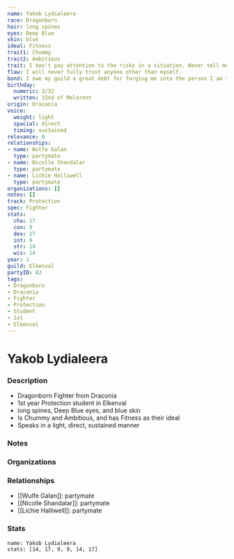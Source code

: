 ```yaml
---
name: Yakob Lydialeera
race: Dragonborn
hair: long spines
eyes: Deep Blue
skin: blue
ideal: Fitness
trait1: Chummy
trait2: Ambitious
trait: I don't pay attention to the risks in a situation. Never tell me the odds.
flaw: I will never fully trust anyone other than myself.
bond: I owe my guild a great debt for forging me into the person I am today.
birthday:
  numeric: 3/32
  written: 32nd of Melorent
origin: Draconia
voice:
  weight: light
  spacial: direct
  timing: sustained
relevance: 0
relationships:
- name: Wulfe Galan
  type: partymate
- name: Nicolle Shandalar
  type: partymate
- name: Lichie Halliwell
  type: partymate
organizations: []
notes: []
track: Protection
spec: Fighter
stats:
  cha: 17
  con: 9
  dex: 17
  int: 9
  str: 14
  wis: 14
year: 1
guild: Elkenval
partyID: 82
tags:
- Dragonborn
- Draconia
- Fighter
- Protection
- Student
- 1st
- Elkenval
---
```

# Yakob Lydialeera
### Description
- Dragonborn Fighter from Draconia
- 1st year Protection student in Elkenval
- long spines, Deep Blue eyes, and blue skin
- Is Chummy and Ambitious, and has Fitness as their ideal
- Speaks in a light, direct, sustained manner

### Notes

### Organizations

### Relationships
- [[Wulfe Galan]]: partymate
- [[Nicolle Shandalar]]: partymate
- [[Lichie Halliwell]]: partymate

### Stats
```statblock
name: Yakob Lydialeera
stats: [14, 17, 9, 9, 14, 17]
```